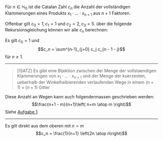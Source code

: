 
Für $n\in \mathbb N_0$ ist die Catalan Zahl $c_n$ die Anzahl der vollständigen Klammerungen eines Produkts $x_1 \cdot ... \cdot x_{n+1}$ aus $n+1$ Faktoren.

Offenbar gilt $c_0 = 1, c_1 = 1$  und $c_2 = 2, c_3 = 5$. über die folgende Rekursionsgleichung können wir alle $c_n$ berechnen:

Es gilt $c_0 = 1$ und
$$c_n = \sum^{n-1}_{j=0} c_j c_{n - 1 - j}$$
für $n \ge 1$.

---

>[!SATZ]
>Es gibt eine Bijektion zwischen der Menge der vollstaendigen Klammerungen von $x_1 \cdot ... \cdot x_{n+1}$ und der Menge der kuerzesten, ueberhalb der Winkelhalbierenden verlaufenden Wege in einem $(n+1) \times (n+1)$ Gitter 

Diese Anzahl an Wegen kann auch folgendermassen geschrieben werden:
$$\frac{n+1 - m}{n+1}\left( n+m \atop m \right)$$
Siehe [Aufgabe 1](Blatt%202.md#Aufgabe%201).

---

Es gilt direkt aus dem oberen mit $n = m$
$$c_n =  \frac{1}{n+1} \left(2n \atop n\right)$$


